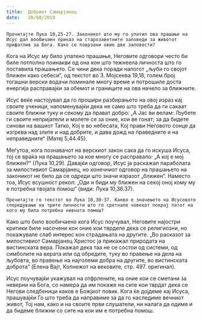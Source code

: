 ```yaml
---
title:  Добриот Самарјанец
date:   20/08/2019
---
```


`Прочитајте Лука 10,25-27. Законикот што му го упатил ова прашање на Исус дал вообичаен приказ на старозаветните заповеди за животот прифатлив за Бога. Како се поврзани овие две заповести?`

Кога на Исус му било упатено прашање, Неговите одговори често би биле потполно поинакви од она кон што тежнеела личноста што го поставила прашањето. Се чини дека поради налогот „љуби го својот ближен како себеси“, од текстот во 3. Мојсеева 19,18, голем број тогашни верски водачи поминале многу време и потрошиле доста енергија расправајќи за обемот и границите на ова начело за ближните.

Исус веќе настојувал да го прошири разбирањето на овој израз кај своите ученици, напоменувајќи дека не само што треба да ги сакаат своите ближни туку и секому да прават добро: „А Јас ви велам: Љубете ги своите непријатели и молете се за оние, кои ве гонат; за да бидете синови на вашиот Татко, Кој е во небесата, Кој прави Неговото сонце да изгрева над злите и над добрите, и дава дожд на праведните и на неправедните“ (Матеј 5,44.45).

Меѓутоа, кога познавачот на верскиот закон сака да го искуша Исуса, тој се враќа на прашањето за кое многу се расправало: „А кој е мој ближен?“ (Лука 10,29). Давајќи одговор, Исус ја раскажал параболата за милостивиот Самарјанец, но конечниот одговор на прашањето на законикот не било да се одреди што значи изразот „ближен“. Наместо тоа, Исус всушност рекол: „Оди и биди му ближен на секој оној кому му е потребна твојата помош“ (види: Лука 10,36.37).

`Прочитајте го текстот во Лука 10,30-37. Какво е значењето на Исусо­вото споредување на трите личности што го сретнале човекот покрај патот на кого му била потребна нивната помош?`

Како што било вообичаено кога Исус поучувал, Неговите најостри критики биле насочени кон оние кои тврделе дека се религиозни, но покажувале слаб интерес кон страдањата на другите. „Во расказот за милостивиот Самарјанец Христос ја прикажал природата на вистинската вера. Покажал дека таа не се состои од системи, од симболите на верата или од обредите, туку во правење на дела на љубовта, во правење на најголеми добра на другите, во вистинската доброта“ (Eлена Вајт, Копнежот на вековите, стр. 497. оригинал).

Исус поучувајќи укажувал на отфрлените, на оние кои се сметани за неверни на Бога, со намера да им покаже на сите кои тврдат дека се Него­ви следбеници каков е Божјиот повик. Кога ќе дојдеме кај Исуса, прашувајќи Го што треба да направиме за да го наследиме вечниот живот, Тој нам, како и на своите први слушатели, ни налага да одиме и да бидеме ближни со сите на кои им е потребна помош.
